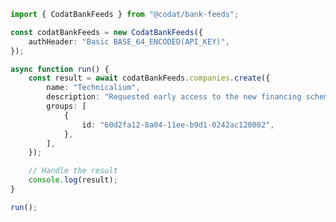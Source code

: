 <!-- Start SDK Example Usage [usage] -->
```typescript
import { CodatBankFeeds } from "@codat/bank-feeds";

const codatBankFeeds = new CodatBankFeeds({
    authHeader: "Basic BASE_64_ENCODED(API_KEY)",
});

async function run() {
    const result = await codatBankFeeds.companies.create({
        name: "Technicalium",
        description: "Requested early access to the new financing scheme.",
        groups: [
            {
                id: "60d2fa12-8a04-11ee-b9d1-0242ac120002",
            },
        ],
    });

    // Handle the result
    console.log(result);
}

run();

```
<!-- End SDK Example Usage [usage] -->